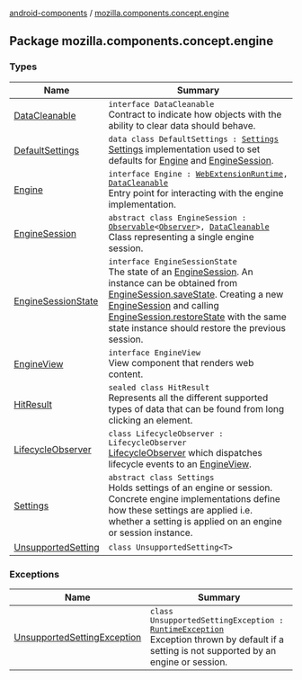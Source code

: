 [android-components](../index.md) / [mozilla.components.concept.engine](./index.md)

## Package mozilla.components.concept.engine

### Types

| Name | Summary |
|---|---|
| [DataCleanable](-data-cleanable/index.md) | `interface DataCleanable`<br>Contract to indicate how objects with the ability to clear data should behave. |
| [DefaultSettings](-default-settings/index.md) | `data class DefaultSettings : `[`Settings`](-settings/index.md)<br>[Settings](-settings/index.md) implementation used to set defaults for [Engine](-engine/index.md) and [EngineSession](-engine-session/index.md). |
| [Engine](-engine/index.md) | `interface Engine : `[`WebExtensionRuntime`](../mozilla.components.concept.engine.webextension/-web-extension-runtime/index.md)`, `[`DataCleanable`](-data-cleanable/index.md)<br>Entry point for interacting with the engine implementation. |
| [EngineSession](-engine-session/index.md) | `abstract class EngineSession : `[`Observable`](../mozilla.components.support.base.observer/-observable/index.md)`<`[`Observer`](-engine-session/-observer/index.md)`>, `[`DataCleanable`](-data-cleanable/index.md)<br>Class representing a single engine session. |
| [EngineSessionState](-engine-session-state/index.md) | `interface EngineSessionState`<br>The state of an [EngineSession](-engine-session/index.md). An instance can be obtained from [EngineSession.saveState](-engine-session/save-state.md). Creating a new [EngineSession](-engine-session/index.md) and calling [EngineSession.restoreState](-engine-session/restore-state.md) with the same state instance should restore the previous session. |
| [EngineView](-engine-view/index.md) | `interface EngineView`<br>View component that renders web content. |
| [HitResult](-hit-result/index.md) | `sealed class HitResult`<br>Represents all the different supported types of data that can be found from long clicking an element. |
| [LifecycleObserver](-lifecycle-observer/index.md) | `class LifecycleObserver : LifecycleObserver`<br>[LifecycleObserver](-lifecycle-observer/index.md) which dispatches lifecycle events to an [EngineView](-engine-view/index.md). |
| [Settings](-settings/index.md) | `abstract class Settings`<br>Holds settings of an engine or session. Concrete engine implementations define how these settings are applied i.e. whether a setting is applied on an engine or session instance. |
| [UnsupportedSetting](-unsupported-setting/index.md) | `class UnsupportedSetting<T>` |

### Exceptions

| Name | Summary |
|---|---|
| [UnsupportedSettingException](-unsupported-setting-exception/index.md) | `class UnsupportedSettingException : `[`RuntimeException`](https://kotlinlang.org/api/latest/jvm/stdlib/kotlin/-runtime-exception/index.html)<br>Exception thrown by default if a setting is not supported by an engine or session. |
